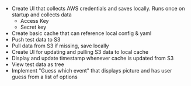* Create UI that collects AWS credentials and saves locally. Runs once on startup and collects data
    * Access Key
    * Secret key
* Create basic cache that can reference local config & yaml
* Push test data to S3
* Pull data from S3 if missing, save locally
* Create UI for updating and pulling S3 data to local cache
* Display and update timestamp whenever cache is updated from S3
* View test data as tree
* Implement "Guess which event" that displays picture and has user guess from a list of options

